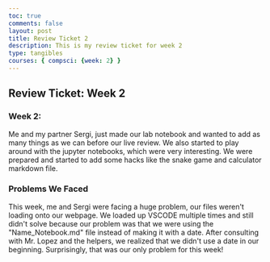 ```yaml
---
toc: true
comments: false
layout: post
title: Review Ticket 2 
description: This is my review ticket for week 2
type: tangibles
courses: { compsci: {week: 2} }
---
```


## Review Ticket: Week 2

### Week 2:
Me and my partner Sergi, just made our lab notebook and wanted to add as many things as we can before our live review. We also started to play around with the jupyter notebooks, which were very interesting. We were prepared and started to add some hacks like the snake game and calculator markdown file.

### Problems We Faced
This week, me and Sergi were facing a huge problem, our files weren't loading onto our webpage. We loaded up VSCODE multiple times and still didn't solve because our problem was that we were using the "Name_Notebook.md" file instead of making it with a date. After consulting with Mr. Lopez and the helpers, we realized that we didn't use a date in our beginning. Surprisingly, that was our only problem for this week! 
